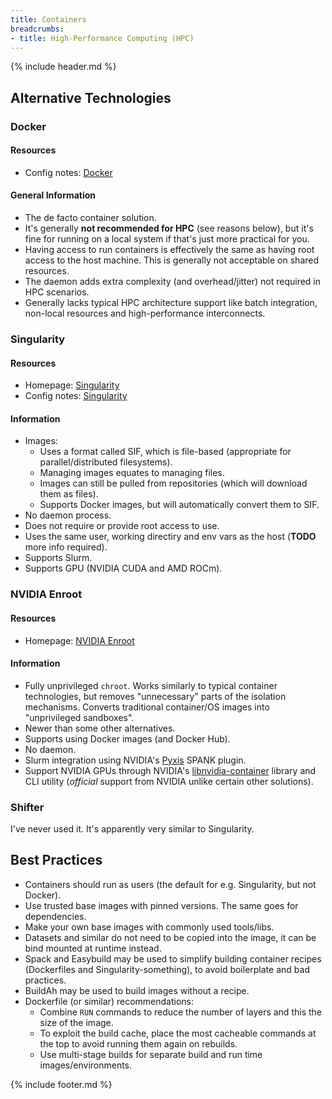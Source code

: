 ```yaml
---
title: Containers
breadcrumbs:
- title: High-Performance Computing (HPC)
---
```

{% include header.md %}

## Alternative Technologies

### Docker

#### Resources

- Config notes: [Docker](/virt/docker/)

#### General Information

- The de facto container solution.
- It's generally **not recommended for HPC** (see reasons below), but it's fine for running on a local system if that's just more practical for you.
- Having access to run containers is effectively the same as having root access to the host machine. This is generally not acceptable on shared resources.
- The daemon adds extra complexity (and overhead/jitter) not required in HPC scenarios.
- Generally lacks typical HPC architecture support like batch integration, non-local resources and high-performance interconnects.

### Singularity

#### Resources

- Homepage: [Singularity](https://singularity.hpcng.org/)
- Config notes: [Singularity](/hpc/singularity/)

#### Information

- Images:
    - Uses a format called SIF, which is file-based (appropriate for parallel/distributed filesystems).
    - Managing images equates to managing files.
    - Images can still be pulled from repositories (which will download them as files).
    - Supports Docker images, but will automatically convert them to SIF.
- No daemon process.
- Does not require or provide root access to use.
- Uses the same user, working directiry and env vars as the host (**TODO** more info required).
- Supports Slurm.
- Supports GPU (NVIDIA CUDA and AMD ROCm).

### NVIDIA Enroot

#### Resources

- Homepage: [NVIDIA Enroot](https://github.com/NVIDIA/enroot)

#### Information

- Fully unprivileged `chroot`. Works similarly to typical container technologies, but removes "unnecessary" parts of the isolation mechanisms. Converts traditional container/OS images into "unprivileged sandboxes".
- Newer than some other alternatives.
- Supports using Docker images (and Docker Hub).
- No daemon.
- Slurm integration using NVIDIA's [Pyxis](https://github.com/NVIDIA/pyxis) SPANK plugin.
- Support NVIDIA GPUs through NVIDIA's [libnvidia-container](https://github.com/nvidia/libnvidia-container) library and CLI utility (_official_ support from NVIDIA unlike certain other solutions).

### Shifter

I've never used it. It's apparently very similar to Singularity.

## Best Practices

- Containers should run as users (the default for e.g. Singularity, but not Docker).
- Use trusted base images with pinned versions. The same goes for dependencies.
- Make your own base images with commonly used tools/libs.
- Datasets and similar do not need to be copied into the image, it can be bind mounted at runtime instead.
- Spack and Easybuild may be used to simplify building container recipes (Dockerfiles and Singularity-something), to avoid boilerplate and bad practices.
- BuildAh may be used to build images without a recipe.
- Dockerfile (or similar) recommendations:
    - Combine `RUN` commands to reduce the number of layers and this the size of the image.
    - To exploit the build cache, place the most cacheable commands at the top to avoid running them again on rebuilds.
    - Use multi-stage builds for separate build and run time images/environments.

{% include footer.md %}
